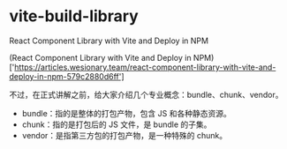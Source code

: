 # vite-build-library
React Component Library with Vite and Deploy in NPM

(React Component Library with Vite and Deploy in NPM)['https://articles.wesionary.team/react-component-library-with-vite-and-deploy-in-npm-579c2880d6ff']

不过，在正式讲解之前，给大家介绍几个专业概念：bundle、chunk、vendor。 

- bundle：指的是整体的打包产物，包含 JS 和各种静态资源。
- chunk：指的是打包后的 JS 文件，是 bundle 的子集。
- vendor：是指第三方包的打包产物，是一种特殊的 chunk。
